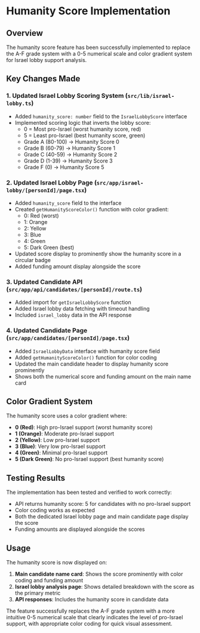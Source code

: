 # Humanity Score Implementation

## Overview
The humanity score feature has been successfully implemented to replace the A-F grade system with a 0-5 numerical scale and color gradient system for Israel lobby support analysis.

## Key Changes Made

### 1. Updated Israel Lobby Scoring System (`src/lib/israel-lobby.ts`)
- Added `humanity_score: number` field to the `IsraelLobbyScore` interface
- Implemented scoring logic that inverts the lobby score:
  - 0 = Most pro-Israel (worst humanity score, red)
  - 5 = Least pro-Israel (best humanity score, green)
  - Grade A (80-100) → Humanity Score 0
  - Grade B (60-79) → Humanity Score 1
  - Grade C (40-59) → Humanity Score 2
  - Grade D (1-39) → Humanity Score 3
  - Grade F (0) → Humanity Score 5

### 2. Updated Israel Lobby Page (`src/app/israel-lobby/[personId]/page.tsx`)
- Added `humanity_score` field to the interface
- Created `getHumanityScoreColor()` function with color gradient:
  - 0: Red (worst)
  - 1: Orange
  - 2: Yellow
  - 3: Blue
  - 4: Green
  - 5: Dark Green (best)
- Updated score display to prominently show the humanity score in a circular badge
- Added funding amount display alongside the score

### 3. Updated Candidate API (`src/app/api/candidates/[personId]/route.ts`)
- Added import for `getIsraelLobbyScore` function
- Added Israel lobby data fetching with timeout handling
- Included `israel_lobby` data in the API response

### 4. Updated Candidate Page (`src/app/candidates/[personId]/page.tsx`)
- Added `IsraelLobbyData` interface with humanity score field
- Added `getHumanityScoreColor()` function for color coding
- Updated the main candidate header to display humanity score prominently
- Shows both the numerical score and funding amount on the main name card

## Color Gradient System
The humanity score uses a color gradient where:
- **0 (Red)**: High pro-Israel support (worst humanity score)
- **1 (Orange)**: Moderate pro-Israel support
- **2 (Yellow)**: Low pro-Israel support
- **3 (Blue)**: Very low pro-Israel support
- **4 (Green)**: Minimal pro-Israel support
- **5 (Dark Green)**: No pro-Israel support (best humanity score)

## Testing Results
The implementation has been tested and verified to work correctly:
- API returns humanity score: 5 for candidates with no pro-Israel support
- Color coding works as expected
- Both the dedicated Israel lobby page and main candidate page display the score
- Funding amounts are displayed alongside the scores

## Usage
The humanity score is now displayed on:
1. **Main candidate name card**: Shows the score prominently with color coding and funding amount
2. **Israel lobby analysis page**: Shows detailed breakdown with the score as the primary metric
3. **API responses**: Includes the humanity score in candidate data

The feature successfully replaces the A-F grade system with a more intuitive 0-5 numerical scale that clearly indicates the level of pro-Israel support, with appropriate color coding for quick visual assessment. 